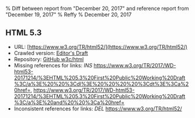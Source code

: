 % Diff between report from "December 20, 2017" and reference report from "December 19, 2017"
% Reffy
% December 20, 2017

## HTML 5.3

- URL: [https://www.w3.org/TR/html52/](https://www.w3.org/TR/html52/)
- Crawled version: [Editor's Draft](https://w3c.github.io/html/)
- Repository: [GitHub w3c/html](https://github.com/w3c/html)
- Missing references for links: *INS* https://www.w3.org/TR/2017/WD-html53-20171214/%3EHTML%205.3%20First%20Public%20Working%20Draft%3C/a%3E%20%20%3Cdl%3E%20%20%20%20%3Cdt%3E%3Ca%20href=, https://www.w3.org/TR/2017/WD-html53-20171214/%3EHTML%205.3%20First%20Public%20Working%20Draft%3C/a%3E%20and%20%20%3Ca%20href=
- Inconsistent references for links: *DEL* https://www.w3.org/TR/html52/


